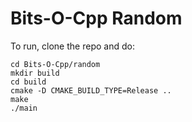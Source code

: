 # Bits-O-Cpp Random

To run, clone the repo and do:

```console
cd Bits-O-Cpp/random
mkdir build
cd build
cmake -D CMAKE_BUILD_TYPE=Release ..
make
./main
```
